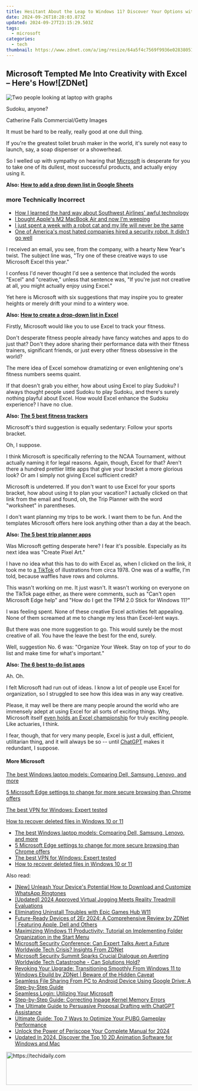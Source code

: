 ```yaml
---
title: Hesitant About the Leap to Windows 11? Discover Your Options with ZDNet Guidance
date: 2024-09-26T18:28:03.873Z
updated: 2024-09-27T23:15:29.503Z
tags:
  - microsoft
categories:
  - tech
thumbnail: https://www.zdnet.com/a/img/resize/64a5f4c7569f9936e0283805184bd1b1a6323c2a/2021/12/13/8f752e06-4c3c-4a8f-a220-5c84491e8be8/shutterstock-2001159119-windows-11.jpg?width=278&height=156&fit=crop&auto=webp
---
```


## Microsoft Tempted Me Into Creativity with Excel – Here's How![ZDNet]

![Two people looking at laptop with graphs](https://www.zdnet.com/a/img/resize/eafd1a387bb7e6b0265f3284c302e0f46ce07339/2023/02/03/af3b58e0-11c8-4c69-a84b-e91c7dc510eb/gettyimages-1441723112.jpg?auto=webp&width=1280)

Sudoku, anyone?

Catherine Falls Commercial/Getty Images

It must be hard to be really, really good at one dull thing.

If you're the greatest toilet brush maker in the world, it's surely not easy to launch, say, a soap dispenser or a showerhead.

So I welled up with sympathy on hearing that [Microsoft](https://www.zdnet.com/home-and-office/work-life/microsoft-teams-premium-is-getting-a-gpt-boost-via-openai/) is desperate for you to take one of its dullest, most successful products, and actually enjoy using it.

**Also:** [**How to add a drop down list in Google Sheets**](https://www.zdnet.com/home-and-office/work-life/how-to-add-a-drop-down-list-in-google-sheets/)

### more Technically Incorrect

* [How I learned the hard way about Southwest Airlines' awful technology](https://www.zdnet.com/article/how-i-learned-the-hard-way-about-southwest-airlines-awful-technology/)
* [I bought Apple's M2 MacBook Air and now I'm weeping](https://www.zdnet.com/article/i-bought-apples-m2-macbook-air-and-now-im-weeping/)
* [I just spent a week with a robot cat and my life will never be the same](https://www.zdnet.com/article/i-just-spent-a-week-with-a-robot-cat-and-my-life-will-never-be-the-same/)
* [One of America's most hated companies hired a security robot. It didn't go well](https://www.zdnet.com/article/one-of-americas-most-hated-companies-hired-a-security-robot-it-didnt-go-well/)

I received an email, you see, from the company, with a hearty New Year's twist. The subject line was, "Try one of these creative ways to use Microsoft Excel this year." 

I confess I'd never thought I'd see a sentence that included the words "Excel" and "creative," unless that sentence was, "If you're just not creative at all, you might actually enjoy using Excel." 

Yet here is Microsoft with six suggestions that may inspire you to greater heights or merely drift your mind to a wintery woe.

**Also:** [**How to create a drop-down list in Excel**](https://www.zdnet.com/home-and-office/work-life/how-to-create-a-drop-down-list-in-excel/)

Firstly, Microsoft would like you to use Excel to track your fitness. 

Don't desperate fitness people already have fancy watches and apps to do just that? Don't they adore sharing their performance data with their fitness trainers, significant friends, or just every other fitness obsessive in the world? 

The mere idea of Excel somehow dramatizing or even enlightening one's fitness numbers seems quaint.

If that doesn't grab you either, how about using Excel to play Sudoku? I always thought people used Sudoku to play Sudoku, and there's surely nothing playful about Excel. How would Excel enhance the Sudoku experience? I have no clue.

**Also:** [**The 5 best fitness trackers**](https://www.zdnet.com/article/best-fitness-tracker/) 

Microsoft's third suggestion is equally sedentary: Follow your sports bracket.

Oh, I suppose. 

I think Microsoft is specifically referring to the NCAA Tournament, without actually naming it for legal reasons. Again, though, Excel for that? Aren't there a hundred prettier little apps that give your bracket a more glorious look? Or am I simply not giving Excel sufficient credit?

Microsoft is undeterred. If you don't want to use Excel for your sports bracket, how about using it to plan your vacation? I actually clicked on that link from the email and found, oh, the Trip Planner with the word "worksheet" in parentheses. 

I don't want planning my trips to be work. I want them to be fun. And the templates Microsoft offers here look anything other than a day at the beach.

**Also:** [**The 5 best trip planner apps**](https://www.zdnet.com/article/best-trip-planner-app/)

Was Microsoft getting desperate here? I fear it's possible. Especially as its next idea was "Create Pixel Art." 

I have no idea what this has to do with Excel as, when I clicked on the link, it took me to [a TikTok](https://www.tiktok.com/@microsoft365/video/7017812421733633285?ocid=cmm50bixyyq) of illustrations from circa 1978\. One was of a waffle, I'm told, because waffles have rows and columns. 

This wasn't working on me. It just wasn't. It wasn't working on everyone on the TikTok page either, as there were comments, such as "Can't open Microsoft Edge help" and "How do I get the TPM 2.0 Stick for Windows 11?"

I was feeling spent. None of these creative Excel activities felt appealing. None of them screamed at me to change my less than Excel-lent ways.

But there was one more suggestion to go. This would surely be the most creative of all. You have the leave the best for the end, surely.

Well, suggestion No. 6 was: "Organize Your Week. Stay on top of your to do list and make time for what's important."

**Also:** [**The 6 best to-do list apps**](https://www.zdnet.com/home-and-office/work-life/best-to-do-list-app/)

Ah. Oh.

I felt Microsoft had run out of ideas. I know a lot of people use Excel for organization, so I struggled to see how this idea was in any way creative.

Please, it may well be there are many people around the world who are immensely adept at using Excel for all sorts of exciting things. Why, Microsoft itself [even holds an Excel championship](https://www.zdnet.com/article/i-just-watched-microsoft-try-to-make-excel-exciting-recovery-wont-be-easy/) for truly exciting people. Like actuaries, I think.

I fear, though, that for very many people, Excel is just a dull, efficient, utilitarian thing, and it will always be so -- until [ChatGPT](https://www.zdnet.com/article/chatgpts-next-big-challenge-helping-microsoft-to-challenge-google-search/) makes it redundant, I suppose.

#### More Microsoft

[The best Windows laptop models: Comparing Dell, Samsung, Lenovo, and more](https://www.zdnet.com/article/best-windows-laptop/ "The best Windows laptop models: Comparing Dell, Samsung, Lenovo, and more")

[5 Microsoft Edge settings to change for more secure browsing than Chrome offers](https://www.zdnet.com/article/5-microsoft-edge-settings-to-change-for-more-secure-browsing-than-chrome-offers/ "5 Microsoft Edge settings to change for more secure browsing than Chrome offers")

[The best VPN for Windows: Expert tested](https://www.zdnet.com/article/best-vpn-for-windows-pc/ "The best VPN for Windows: Expert tested")

[How to recover deleted files in Windows 10 or 11](https://www.zdnet.com/article/how-to-recover-deleted-files-in-windows-10-or-11/ "How to recover deleted files in Windows 10 or 11")

* [The best Windows laptop models: Comparing Dell, Samsung, Lenovo, and more](https://www.zdnet.com/article/best-windows-laptop/ "The best Windows laptop models: Comparing Dell, Samsung, Lenovo, and more")
* [5 Microsoft Edge settings to change for more secure browsing than Chrome offers](https://www.zdnet.com/article/5-microsoft-edge-settings-to-change-for-more-secure-browsing-than-chrome-offers/ "5 Microsoft Edge settings to change for more secure browsing than Chrome offers")
* [The best VPN for Windows: Expert tested](https://www.zdnet.com/article/best-vpn-for-windows-pc/ "The best VPN for Windows: Expert tested")
* [How to recover deleted files in Windows 10 or 11](https://www.zdnet.com/article/how-to-recover-deleted-files-in-windows-10-or-11/ "How to recover deleted files in Windows 10 or 11")

<ins class="adsbygoogle"
     style="display:block"
     data-ad-format="autorelaxed"
     data-ad-client="ca-pub-7571918770474297"
     data-ad-slot="1223367746"></ins>

<ins class="adsbygoogle"
     style="display:block"
     data-ad-client="ca-pub-7571918770474297"
     data-ad-slot="8358498916"
     data-ad-format="auto"
     data-full-width-responsive="true"></ins>

<span class="atpl-alsoreadstyle">Also read:</span>
<div><ul>
<li><a href="https://some-skills.techidaily.com/new-unleash-your-devices-potential-how-to-download-and-customize-whatsapp-ringtones/"><u>[New] Unleash Your Device's Potential How to Download and Customize WhatsApp Ringtones</u></a></li>
<li><a href="https://fox-access.techidaily.com/updated-2024-approved-virtual-jogging-meets-reality-treadmill-evaluations/"><u>[Updated] 2024 Approved Virtual Jogging Meets Reality Treadmill Evaluations</u></a></li>
<li><a href="https://windows11.techidaily.com/eliminating-uninstall-troubles-with-epic-games-hub-w11/"><u>Eliminating Uninstall Troubles with Epic Games Hub W11</u></a></li>
<li><a href="https://win-comparisons.techidaily.com/future-ready-devices-of-2er-2024-a-comprehensive-review-by-zdnet-featuring-apple-dell-and-others/"><u>Future-Ready Devices of 2Er 2024: A Comprehensive Review by ZDNet | Featuring Apple, Dell and Others</u></a></li>
<li><a href="https://win-comparisons.techidaily.com/maximizing-windows-11-productivity-tutorial-on-implementing-folder-organization-in-the-start-menu/"><u>Maximizing Windows 11 Productivity: Tutorial on Implementing Folder Organization in the Start Menu</u></a></li>
<li><a href="https://win-comparisons.techidaily.com/microsoft-security-conference-can-expert-talks-avert-a-future-worldwide-tech-crisis-insights-from-zdnet/"><u>Microsoft Security Conference: Can Expert Talks Avert a Future Worldwide Tech Crisis? Insights From ZDNet</u></a></li>
<li><a href="https://win-comparisons.techidaily.com/microsoft-security-summit-sparks-crucial-dialogue-on-averting-worldwide-tech-catastrophe-can-solutions-hold/"><u>Microsoft Security Summit Sparks Crucial Dialogue on Averting Worldwide Tech Catastrophe - Can Solutions Hold?</u></a></li>
<li><a href="https://win-comparisons.techidaily.com/revoking-your-upgrade-transitioning-smoothly-from-windows-11-to-windows-ebuild-by-zdnet-beware-of-the-hidden-caveat/"><u>Revoking Your Upgrade: Transitioning Smoothly From Windows 11 to Windows Ebuild by ZDNet | Beware of the Hidden Caveat</u></a></li>
<li><a href="https://win-comparisons.techidaily.com/seamless-file-sharing-from-pc-to-android-device-using-google-drive-a-step-by-step-guide/"><u>Seamless File Sharing From PC to Android Device Using Google Drive: A Step-by-Step Guide</u></a></li>
<li><a href="https://win-comparisons.techidaily.com/seamless-login-utilizing-your-microsoft/"><u>Seamless Login: Utilizing Your Microsoft</u></a></li>
<li><a href="https://techno-recovery.techidaily.com/step-by-step-guide-correcting-inpage-kernel-memory-errors/"><u>Step-by-Step Guide: Correcting Inpage Kernel Memory Errors</u></a></li>
<li><a href="https://tech-hub.techidaily.com/the-ultimate-guide-to-persuasive-proposal-drafting-with-chatgpt-assistance/"><u>The Ultimate Guide to Persuasive Proposal Drafting with ChatGPT Assistance</u></a></li>
<li><a href="https://technical-tips.techidaily.com/ultimate-guide-top-7-ways-to-optimize-your-pubg-gameplay-performance/"><u>Ultimate Guide: Top 7 Ways to Optimize Your PUBG Gameplay Performance</u></a></li>
<li><a href="https://some-skills.techidaily.com/unlock-the-power-of-periscope-your-complete-manual-for-2024/"><u>Unlock the Power of Periscope Your Complete Manual for 2024</u></a></li>
<li><a href="https://ai-video-tools.techidaily.com/updated-in-2024-discover-the-top-10-2d-animation-software-for-windows-and-mac/"><u>Updated In 2024, Discover the Top 10 2D Animation Software for Windows and Mac</u></a></li>
</ul></div>

<!-- affiliate ads begin -->
<a href="https://appsumo.8odi.net/c/5597632/2130875/7443" target="_top" id="2130875">
  <img src="//a.impactradius-go.com/display-ad/7443-2130875" border="0" alt="https://techidaily.com" width="728" height="90"/>
</a>
<img height="0" width="0" src="https://appsumo.8odi.net/i/5597632/2130875/7443" style="position:absolute;visibility:hidden;" border="0" />
<!-- affiliate ads end -->

